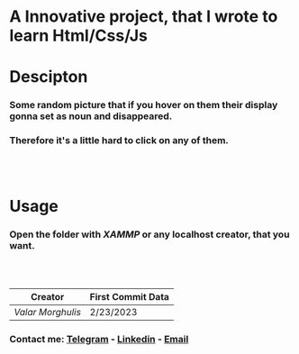 # A Innovative project, that I wrote to learn Html/Css/Js

# Descipton

### Some random picture that if you hover on them their **display** gonna set as **noun** and disappeared. 
### Therefore it's a little hard to click on any of them. 
<br>
<br>

# Usage
### Open the folder with *XAMMP* or any localhost creator, that you want.


<br>
<br>

| Creator         | First Commit Data  |
| -------         | ----- |
|*Valar Morghulis*|2/23/2023|

### Contact me: [Telegram](https://t.me/ValarMorgholis) - [Linkedin](https://www.linkedin.com/in/mohammadmahdi-mirzaei-842429176?lipi=urn%3Ali%3Apage%3Ad_flagship3_profile_view_base_contact_details%3BsXSrYLJyTMeLTdL%2BdhFXug%3D%3D) - [Email](mohamadmahdimirzaieii@gmail.com)